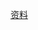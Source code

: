 [资料](https://github.com/elliott10/dev-hw-driver/blob/main/docs/%E7%A1%AC%E4%BB%B6%E9%A9%B1%E5%8A%A8%E5%BC%80%E5%8F%91%EF%BC%88%E7%AC%AC%E4%B8%80%E5%91%A8%EF%BC%89-%20%E8%90%A7%E7%BB%9C%E5%85%83.pdf)